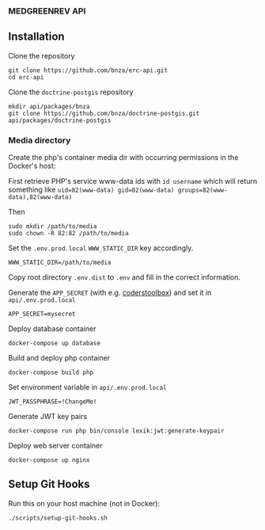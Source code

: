 ### MEDGREENREV API

## Installation

Clone the repository

```shell
git clone https://github.com/bnza/erc-api.git
cd erc-api
```

Clone the ```doctrine-postgis``` repository

```shell
mkdir api/packages/bnza
git clone https://github.com/bnza/doctrine-postgis.git api/packages/doctrine-postgis
```

### Media directory

Create the php's container media dir with occurring permissions in the Docker's host:

First retrieve PHP's service www-data ids with ```id username``` which will return something like
```uid=82(www-data) gid=82(www-data) groups=82(www-data),82(www-data)```

Then

```shell
sudo mkdir /path/to/media
sudo chown -R 82:82 /path/to/media
```

Set the ```.env.prod.local``` ```WWW_STATIC_DIR``` key accordingly.

```shell
WWW_STATIC_DIR=/path/to/media
```

Copy root directory ```.env.dist``` to ```.env``` and fill in the correct information.

Generate the ```APP_SECRET``` (with e.g. [coderstoolbox](https://coderstoolbox.online/toolbox/generate-symfony-secret))
and set it in ```api/.env.prod.local```

```shell
APP_SECRET=mysecret
```

Deploy database container

```shell
docker-compose up database
```

Build and deploy php container

```shell
docker-compose build php
```

Set environment variable in  ```api/.env.prod.local```

```
JWT_PASSPHRASE=!ChangeMe!
```

Generate JWT key pairs

```shell
docker-compose run php bin/console lexik:jwt:generate-keypair
```

Deploy web server container

```shell
docker-compose up nginx
```

## Setup Git Hooks

Run this on your host machine (not in Docker):

```bash
./scripts/setup-git-hooks.sh
